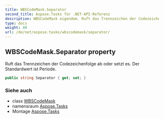 ```yaml
---
title: WBSCodeMask.Separator
second_title: Aspose.Tasks für .NET-API-Referenz
description: WBSCodeMask eigendom. Ruft das Trennzeichen der Codezeichenfolge ab oder setzt es. Der Standardwert ist Periode.
type: docs
weight: 40
url: /de/net/aspose.tasks/wbscodemask/separator/
---
```

## WBSCodeMask.Separator property

Ruft das Trennzeichen der Codezeichenfolge ab oder setzt es. Der Standardwert ist Periode.

```csharp
public string Separator { get; set; }
```

### Siehe auch

* class [WBSCodeMask](../)
* namensraum [Aspose.Tasks](../../wbscodemask/)
* Montage [Aspose.Tasks](../../../)


